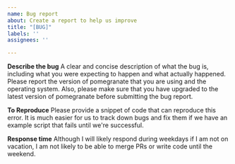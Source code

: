 ```yaml
---
name: Bug report
about: Create a report to help us improve
title: "[BUG]"
labels: ''
assignees: ''

---
```


**Describe the bug**
A clear and concise description of what the bug is, including what you were expecting to happen and what actually happened. Please report the version of pomegranate that you are using and the operating system. Also, please make sure that you have upgraded to the latest version of pomegranate before submitting the bug report.

**To Reproduce**
Please provide a snippet of code that can reproduce this error. It is much easier for us to track down bugs and fix them if we have an example script that fails until we're successful.

**Response time**
Although I will likely respond during weekdays if I am not on vacation, I am not likely to be able to merge PRs or write code until the weekend. 
